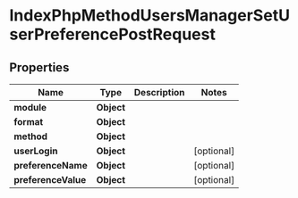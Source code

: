 

# IndexPhpMethodUsersManagerSetUserPreferencePostRequest


## Properties

| Name | Type | Description | Notes |
|------------ | ------------- | ------------- | -------------|
|**module** | **Object** |  |  |
|**format** | **Object** |  |  |
|**method** | **Object** |  |  |
|**userLogin** | **Object** |  |  [optional] |
|**preferenceName** | **Object** |  |  [optional] |
|**preferenceValue** | **Object** |  |  [optional] |



